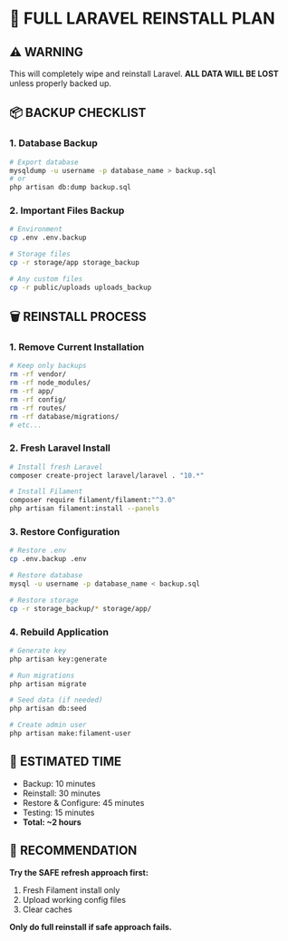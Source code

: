 # 🔄 FULL LARAVEL REINSTALL PLAN

## ⚠️ WARNING
This will completely wipe and reinstall Laravel. **ALL DATA WILL BE LOST** unless properly backed up.

## 📦 BACKUP CHECKLIST

### 1. Database Backup
```bash
# Export database
mysqldump -u username -p database_name > backup.sql
# or
php artisan db:dump backup.sql
```

### 2. Important Files Backup
```bash
# Environment
cp .env .env.backup

# Storage files
cp -r storage/app storage_backup

# Any custom files
cp -r public/uploads uploads_backup
```

## 🗑️ REINSTALL PROCESS

### 1. Remove Current Installation
```bash
# Keep only backups
rm -rf vendor/
rm -rf node_modules/
rm -rf app/
rm -rf config/
rm -rf routes/
rm -rf database/migrations/
# etc...
```

### 2. Fresh Laravel Install
```bash
# Install fresh Laravel
composer create-project laravel/laravel . "10.*"

# Install Filament
composer require filament/filament:"^3.0"
php artisan filament:install --panels
```

### 3. Restore Configuration
```bash
# Restore .env
cp .env.backup .env

# Restore database
mysql -u username -p database_name < backup.sql

# Restore storage
cp -r storage_backup/* storage/app/
```

### 4. Rebuild Application
```bash
# Generate key
php artisan key:generate

# Run migrations
php artisan migrate

# Seed data (if needed)
php artisan db:seed

# Create admin user
php artisan make:filament-user
```

## 🎯 ESTIMATED TIME
- Backup: 10 minutes
- Reinstall: 30 minutes  
- Restore & Configure: 45 minutes
- Testing: 15 minutes
- **Total: ~2 hours**

## 🤔 RECOMMENDATION

**Try the SAFE refresh approach first:**
1. Fresh Filament install only
2. Upload working config files
3. Clear caches

**Only do full reinstall if safe approach fails.**
